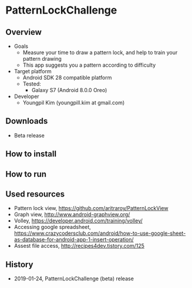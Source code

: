 # PatternLockChallenge

## Overview
- Goals
  - Measure your time to draw a pattern lock, and help to train your pattern drawing
  - This app suggests you a pattern according to difficulty  
- Target platform
  - Android SDK 28 compatible platform
  - Tested: 
     - Galaxy S7 (Android 8.0.0 Oreo)
- Developer
  - Youngpil Kim (youngpill.kim at gmail.com)

## Downloads
- Beta release

## How to install


## How to run







## Used resources
- Pattern lock view, https://github.com/aritraroy/PatternLockView
- Graph view, http://www.android-graphview.org/
- Volley, https://developer.android.com/training/volley/
- Accessing google spreadsheet, https://www.crazycodersclub.com/android/how-to-use-google-sheet-as-database-for-android-app-1-insert-operation/
- Assest file access, http://recipes4dev.tistory.com/125

## History
- 2019-01-24, PatternLockChallenge (beta) release
